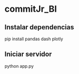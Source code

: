 # commitJr_BI
## Instalar dependencias
pip install pandas dash plotly

## Iniciar servidor
python app.py